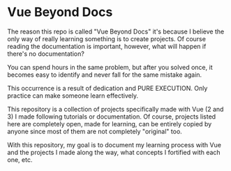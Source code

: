 # Vue Beyond Docs

The reason this repo is called "Vue Beyond Docs" it's because I believe the only way of really learning something is to create projects. Of course reading the documentation is important, however, what will happen if there's no documentation?

You can spend hours in the same problem, but after you solved once, it becomes easy to identify and never fall for the same mistake again.

This occurrence is a result of dedication and PURE EXECUTION. Only practice can make someone learn effectively.

This repository is a collection of projects specifically made with Vue (2 and 3) I made following tutorials or documentation. Of course, projects listed here are completely open, made for learning, can be entirely copied by anyone since most of them are not completely "original" too.

With this repository, my goal is to document my learning process with Vue and the projects I made along the way, what concepts I fortified with each one, etc.
